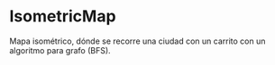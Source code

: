 # IsometricMap
Mapa isométrico, dónde se recorre una ciudad con un carrito con un algoritmo para grafo (BFS).
